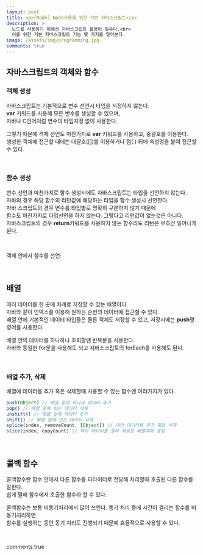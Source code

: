 ```yaml
---
layout: post
title: <p>[Node] Node사용을 위한 기본 자바스크립트</p>
description: >
  노드를 사용하기 위해선 자바스크립트 활용이 필수다.<br> 
  이를 위한 기본 자바스크립트 기능 몇 가지를 알아본다.
image: /assets/img/programming.jpg
comments: true
---
```

<head>
  <link rel="stylesheet" type="text/css" href="../../assets/css/obsidian.css" />
</head>

<h2>자바스크립트의 객체와 함수</h2>

### 객체 생성

자바스크립트는 기본적으로 변수 선언시 타입을 지정하지 않는다.<br>
**var** 키워드를 사용해 모든 변수를 생성할 수 있으며, <br>
자바나 C언어처럼 변수의 타입지정 없이 사용한다.

그렇기 때문에 객체 선언도 마찬가지로 **var** 키워드를 사용하고, 중괄호를 이용한다.<br>
생성한 객체에 접근할 때에는 대괄호([])를 이용하거나 점(.) 뒤에 속성명을 붙여 접근할 수 있다.

<br>
<script src="https://gist.github.com/po9357/ae647b23f39948db358c9587ad2ce9e7.js"></script>

### 함수 생성

변수 선언과 마찬가지로 함수 생성시에도 자바스크립트는 타입을 선언하지 않는다.<br>
자바의 경우 해당 함수의 리턴값에 해당하는 타입을 함수 생성시 선언한다.<br>
자바 스크립트의 경우 변수를 타입별로 명확히 구분하지 않기 때문에<br>
함수도 마찬가지로 타입선언을 하지 않는다. 그렇다고 리턴값이 없는것은 아니다.<br>
자바스크립트의 경우 **return**키워드를 사용하지 않는 함수라도 리턴은 무조건 일어나게 된다.

<br>
<script src="https://gist.github.com/po9357/31fb1c5906a64ee16bf99ea98345a56f.js"></script>


객체 안에서 함수를 선언: 

<br>
<script src="https://gist.github.com/po9357/458612e94e55f5bf5edd249f7bcd4764.js"></script>



## 배열

여러 데이터를 한 곳에 차례로 저장할 수 있는 배열이다. <br>
자바와 같이 인덱스를 이용해 원하는 순번의 데이터에 접근할 수 있다.<br>
배열 안에 기본적인 데이터 타입들은 물론 객체도 저장할 수 있고, 저장시에는 **push**명령어를 사용한다.

배열 안의 데이터를 하나하나 조회할땐 반복문을 사용한다. <br>
자바와 동일한 for문을 사용해도 되고 자바스크립트의 forEach를 사용해도 된다.

<br>
<script src="https://gist.github.com/po9357/2cdb755a075e1ea8b35b186deafd2f58.js"></script>


### 배열 추가, 삭제

배열에 데이터를 추가 혹은 삭제할때 사용할 수 있는 함수엔 여러가지가 있다.

```javascript
push(Object) // 배열 끝에 하나의 데이터 추가
pop() // 배열 끝에 있는 데이터 삭제
unshift() // 매열 앞에 데이터 추가
shift() // 배열 앞에 있는 데이터 삭제
splice(index, removeCount, [Object]) // 여러 데이터를 추가 혹은 삭제
slice(index, copyCount) // 여러 데이터를 잘라 새로운 배열객체 생성
```

<br>
<script src="https://gist.github.com/po9357/355f29ff8ed40acaf40e06cf281cab24.js"></script>


## 콜백 함수

콜백함수란 함수 안에서 다른 함수를 파라미터로 전달해 처리할때 호출된 다른 함수를 말한다.<br>
쉽게 말해 함수에서 호출한 함수라 할 수 있다.

콜백함수는 보통 비동기처리에서 많이 쓰인다. 동기 처리 중에 시간이 걸리는 함수를 비동기처리하면<br>
함수를 실행하는 동안 동기 처리도 진행되기 때문에 효율적으로 사용할 수 있다.

<br>
<script src="https://gist.github.com/po9357/40762fa15c7546873c052eb9daae2421.js"></script>

comments true